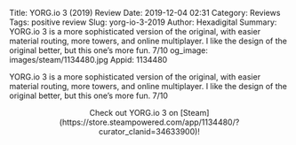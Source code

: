 Title: YORG.io 3 (2019) Review
Date: 2019-12-04 02:31
Category: Reviews
Tags: positive review
Slug: yorg-io-3-2019
Author: Hexadigital
Summary: YORG.io 3 is a more sophisticated version of the original, with easier material routing, more towers, and online multiplayer. I like the design of the original better, but this one’s more fun. 7/10
og_image: images/steam/1134480.jpg
Appid: 1134480

YORG.io 3 is a more sophisticated version of the original, with easier material routing, more towers, and online multiplayer. I like the design of the original better, but this one’s more fun. 7/10

<center>Check out YORG.io 3 on [Steam](https://store.steampowered.com/app/1134480/?curator_clanid=34633900)!</center>

